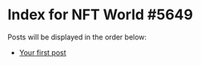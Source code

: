 # Index for NFT World #5649
Posts will be displayed in the order below:

- [Your first post](./001-first.md)

